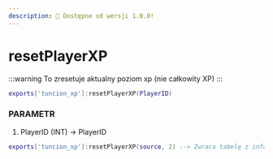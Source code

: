 ```yaml
---
description: 🔧 Dostępne od wersji 1.0.0!
---
```


# resetPlayerXP

:::warning
To zresetuje aktualny poziom xp (nie całkowity XP)
:::

```lua title="Składnia eksportu"
exports['tuncion_xp']:resetPlayerXP(PlayerID)
```

### PARAMETR

1. PlayerID <span className="color-blue">(INT)</span> <span className="color-orange">-> PlayerID</span>

```lua
exports['tuncion_xp']:resetPlayerXP(source, 2) --> Zwraca tabelę z informacjami
```